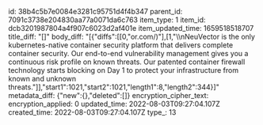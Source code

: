id: 38b4c5b7e0084e3281c95751d4f4b347
parent_id: 7091c3738e204830aa77a0071da6c763
item_type: 1
item_id: dcb3201987804a4f907c6023d2af401e
item_updated_time: 1659518518707
title_diff: "[]"
body_diff: "[{\"diffs\":[[0,\"or.com/)\"],[1,\"\\\nNeuVector is the only kubernetes-native container security platform that delivers complete container security. Our end-to-end vulnerability management gives you a continuous risk profile on known threats. Our patented container firewall technology starts blocking on Day 1 to protect your infrastructure from known and unknown threats.\"]],\"start1\":1021,\"start2\":1021,\"length1\":8,\"length2\":344}]"
metadata_diff: {"new":{},"deleted":[]}
encryption_cipher_text: 
encryption_applied: 0
updated_time: 2022-08-03T09:27:04.107Z
created_time: 2022-08-03T09:27:04.107Z
type_: 13